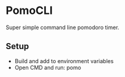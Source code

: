 # PomoCLI
Super simple command line pomodoro timer.
<h2>Setup</h2>
<ul>
<li>
Build and add to environment variables 
</li>
<li>
Open CMD and run:
pomo
</li>
</ul>
